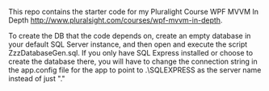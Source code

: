 This repo contains the starter code for my Pluralight Course WPF MVVM In Depth http://www.pluralsight.com/courses/wpf-mvvm-in-depth.

To create the DB that the code depends on, create an empty database in your default SQL Server instance,
and then open and execute the script ZzzDatabaseGen.sql. If you only have SQL Express installed or choose to create the 
database there, you will have to change the connection string in the app.config file for the app to point to 
.\SQLEXPRESS as the server name instead of just "."